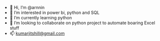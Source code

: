 - 👋 Hi, I’m @arnnin
- 👀 I’m interested in power bi, python and SQL 
- 🌱 I’m currently learning python
- 💞️ I’m looking to collaborate on python project to automate boaring Excel stuff
- 📫 kumarjitshill@gmail.com

<!---
arnnin/arnnin is a ✨ special ✨ repository because its `README.md` (this file) appears on your GitHub profile.
You can click the Preview link to take a look at your changes.
--->

